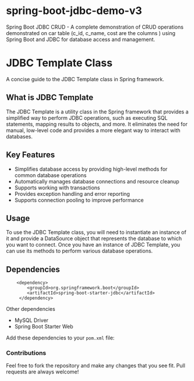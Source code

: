 # spring-boot-jdbc-demo-v3
Spring Boot JDBC CRUD - A complete demonstration of CRUD operations  demonstrated on car table (c_id, c_name, cost are the columns ) using Spring Boot and JDBC for database access and management.

# JDBC Template Class

A concise guide to the JDBC Template class in Spring framework.

## What is JDBC Template

The JDBC Template is a utility class in the Spring framework that provides a simplified way to perform JDBC operations, such as executing SQL statements, mapping results to objects, and more. It eliminates the need for manual, low-level code and provides a more elegant way to interact with databases.

## Key Features

- Simplifies database access by providing high-level methods for common database operations
- Automatically manages database connections and resource cleanup
- Supports working with transactions
- Provides exception handling and error reporting
- Supports connection pooling to improve performance

## Usage

To use the JDBC Template class, you will need to instantiate an instance of it and provide a DataSource object that represents the database to which you want to connect. Once you have an instance of JDBC Template, you can use its methods to perform various database operations.



 ## Dependencies
    	<dependency>
			<groupId>org.springframework.boot</groupId>
			<artifactId>spring-boot-starter-jdbc</artifactId>
		 </dependency>
     
  Other dependencies
  - MySQL Driver
 -  Spring Boot Starter Web

Add these dependencies to your `pom.xml` file:
    
    
    
### Contributions
Feel free to fork the repository and make any changes that you see fit. Pull requests are always welcome!
